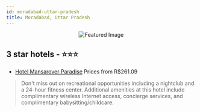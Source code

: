 ```yaml
---
id: moradabad-uttar-pradesh
title: Moradabad, Uttar Pradesh
---
```


<center><img src="https://i.travelapi.com/hotels/25000000/24210000/24208300/24208225/4b0ecbc9_z.jpg" alt="Featured Image" /></center>


##  3 star hotels - ⭐️⭐️⭐️

-    [Hotel Mansarover Paradise](https://us.hurb.com/hotels/moradabad/hotel-mansarover-paradise-JNP-JP127889?cmp=18055) Prices from R$261.09
   > Don't miss out on recreational opportunities including a nightclub and a 24-hour fitness center. Additional amenities at this hotel include complimentary wireless Internet access, concierge services, and complimentary babysitting/childcare.
